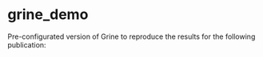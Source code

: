 # grine_demo
Pre-configurated version of Grine to reproduce the results for the following publication: